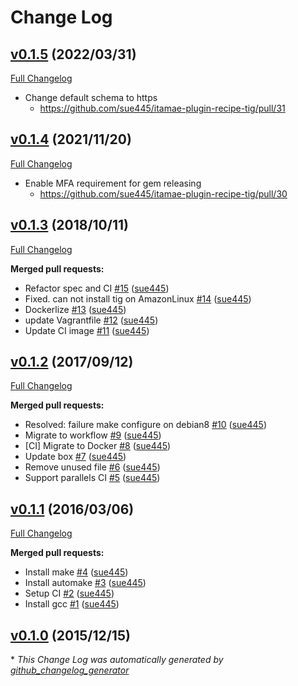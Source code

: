 # Change Log
## [v0.1.5](https://github.com/sue445/itamae-plugin-recipe-tig/tree/v0.1.5) (2022/03/31)
[Full Changelog](https://github.com/sue445/itamae-plugin-recipe-tig/compare/v0.1.4...v0.1.5)

* Change default schema to https
  * https://github.com/sue445/itamae-plugin-recipe-tig/pull/31

## [v0.1.4](https://github.com/sue445/itamae-plugin-recipe-tig/tree/v0.1.4) (2021/11/20)
[Full Changelog](https://github.com/sue445/itamae-plugin-recipe-tig/compare/v0.1.3...v0.1.4)

* Enable MFA requirement for gem releasing
  * https://github.com/sue445/itamae-plugin-recipe-tig/pull/30

## [v0.1.3](https://github.com/sue445/itamae-plugin-recipe-tig/tree/v0.1.3) (2018/10/11)
[Full Changelog](https://github.com/sue445/itamae-plugin-recipe-tig/compare/v0.1.2...v0.1.3)

**Merged pull requests:**

- Refactor spec and CI [\#15](https://github.com/sue445/itamae-plugin-recipe-tig/pull/15) ([sue445](https://github.com/sue445))
- Fixed. can not install tig on AmazonLinux [\#14](https://github.com/sue445/itamae-plugin-recipe-tig/pull/14) ([sue445](https://github.com/sue445))
- Dockerlize [\#13](https://github.com/sue445/itamae-plugin-recipe-tig/pull/13) ([sue445](https://github.com/sue445))
- update Vagrantfile [\#12](https://github.com/sue445/itamae-plugin-recipe-tig/pull/12) ([sue445](https://github.com/sue445))
- Update CI image [\#11](https://github.com/sue445/itamae-plugin-recipe-tig/pull/11) ([sue445](https://github.com/sue445))

## [v0.1.2](https://github.com/sue445/itamae-plugin-recipe-tig/tree/v0.1.2) (2017/09/12)
[Full Changelog](https://github.com/sue445/itamae-plugin-recipe-tig/compare/v0.1.1...v0.1.2)

**Merged pull requests:**

- Resolved: failure make configure on debian8 [\#10](https://github.com/sue445/itamae-plugin-recipe-tig/pull/10) ([sue445](https://github.com/sue445))
- Migrate to workflow [\#9](https://github.com/sue445/itamae-plugin-recipe-tig/pull/9) ([sue445](https://github.com/sue445))
- \[CI\] Migrate to Docker [\#8](https://github.com/sue445/itamae-plugin-recipe-tig/pull/8) ([sue445](https://github.com/sue445))
- Update box [\#7](https://github.com/sue445/itamae-plugin-recipe-tig/pull/7) ([sue445](https://github.com/sue445))
- Remove unused file [\#6](https://github.com/sue445/itamae-plugin-recipe-tig/pull/6) ([sue445](https://github.com/sue445))
- Support parallels CI [\#5](https://github.com/sue445/itamae-plugin-recipe-tig/pull/5) ([sue445](https://github.com/sue445))

## [v0.1.1](https://github.com/sue445/itamae-plugin-recipe-tig/tree/v0.1.1) (2016/03/06)
[Full Changelog](https://github.com/sue445/itamae-plugin-recipe-tig/compare/v0.1.0...v0.1.1)

**Merged pull requests:**

- Install make [\#4](https://github.com/sue445/itamae-plugin-recipe-tig/pull/4) ([sue445](https://github.com/sue445))
- Install automake [\#3](https://github.com/sue445/itamae-plugin-recipe-tig/pull/3) ([sue445](https://github.com/sue445))
- Setup CI [\#2](https://github.com/sue445/itamae-plugin-recipe-tig/pull/2) ([sue445](https://github.com/sue445))
- Install gcc [\#1](https://github.com/sue445/itamae-plugin-recipe-tig/pull/1) ([sue445](https://github.com/sue445))

## [v0.1.0](https://github.com/sue445/itamae-plugin-recipe-tig/tree/v0.1.0) (2015/12/15)


\* *This Change Log was automatically generated by [github_changelog_generator](https://github.com/skywinder/Github-Changelog-Generator)*
